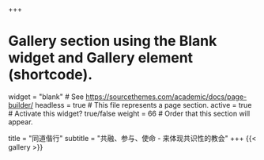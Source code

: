 +++
# Gallery section using the Blank widget and Gallery element (shortcode).
widget = "blank"  # See https://sourcethemes.com/academic/docs/page-builder/
headless = true  # This file represents a page section.
active = true  # Activate this widget? true/false
weight = 66  # Order that this section will appear.

title = "同道偕行"
subtitle = "共融、参与、使命 - 来体现共识性的教会"
+++
{{< gallery >}}
